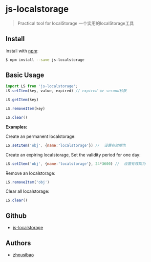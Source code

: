 # js-localstorage
> Practical tool for localStorage
> 一个实用的localStorage工具



## Install
Install with [npm](https://www.npmjs.com/):

```sh
$ npm install --save js-localstorage
```


## Basic Usage
```js
import LS from 'js-localstorage';
LS.setItem(key, value, expired) // expired => second秒数

LS.getItem(key) 

LS.removeItem(key) 

LS.clear() 
```

**Examples:**

Create an permanent localstorage:
```js
LS.setItem('obj', {name:'localstorage'}) //  设置有效期为
```

Create an expiring localstorage, Set the validity period for one day:
```js
LS.setItem('obj', {name:'localstorage'}, 24*3600) //  设置有效期为
```

Remove an localstorage:
```js
LS.removeItem('obj') 
```

Clear all localstorage:
```js
LS.clear()
```


## Github
- [js-localstorage](https://github.com/zhousibao/js-localstorage)


## Authors
- [zhousibao](https://github.com/zhousibao)

